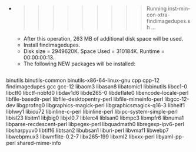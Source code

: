 * >>>>>>>>> Running inst-min-con-xtra-findimagedupes.sh ...
  * After this operation, 263 MB of additional disk space will be used.
  * Install findimagedupes.
  * Disk size = 2949620K. Space Used = 310184K. Runtime = 00:00:00:13.
  * The following NEW packages will be installed:
  ```bash
binutils binutils-common binutils-x86-64-linux-gnu cpp cpp-12
findimagedupes gcc gcc-12 libaom3 libasan8
libatomic1 libbinutils libcc1-0 libctf0 libctf-nobfd0
libdav1d6 libde265-0 libdeflate0 libencode-locale-perl libfile-basedir-perl
libfile-desktopentry-perl libfile-mimeinfo-perl libgcc-12-dev libgprofng0 libgraphics-magick-perl
libgraphicsmagick-q16-3 libheif1 libhwy1 libicu72 libinline-c-perl
libinline-perl libipc-system-simple-perl libisl23 libitm1 libjbig0
libjxl0.7 liblerc4 liblsan0 libmpc3 libmpfr6
libnuma1 libparse-recdescent-perl libpegex-perl libquadmath0 libregexp-ipv6-perl
libsharpyuv0 libtiff6 libtsan2 libubsan1 liburi-perl
libvmaf1 libwebp7 libwebpmux3 libwmflite-0.2-7 libx265-199
libxml2 libxxx-perl libyaml-pp-perl shared-mime-info
  ```
